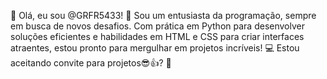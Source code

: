 👋 Olá, eu sou @GRFR5433! 🚀 Sou um entusiasta da programação, sempre em busca de novos desafios. Com prática em Python para desenvolver soluções eficientes e habilidades em HTML e CSS para criar interfaces atraentes, estou pronto para mergulhar em projetos incríveis! 💻 Estou aceitando convite para projetos😎👍? 🌟
